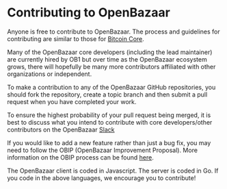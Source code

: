 # Contributing to OpenBazaar

Anyone is free to contribute to OpenBazaar. The process and guidelines for contributing are similar to those for [Bitcoin Core](https://github.com/bitcoin/bitcoin/blob/master/CONTRIBUTING.md).

Many of the OpenBazaar core developers (including the lead maintainer) are currently hired by OB1 but over time as the OpenBazaar ecosystem grows, there will hopefully be many more contributors affiliated with other organizations or independent.

To make a contribution to any of the OpenBazaar GitHub repositories, you should fork the repository, create a topic branch and then submit a pull request when you have completed your work. 

To ensure the highest probability of your pull request being merged, it is best to discuss what you intend to contribute with core developers/other contributors on the OpenBazaar [Slack](http://slack.openbazaar.org)

If you would like to add a new feature rather than just a bug fix, you may need to follow the OBIP (OpenBazaar Improvement Proposal). More information on the OBIP process can be found [here](https://github.com/OpenBazaar/obips).

The OpenBazaar client is coded in Javascript. The server is coded in Go. If you code in the above languages, we encourage you to contribute!




